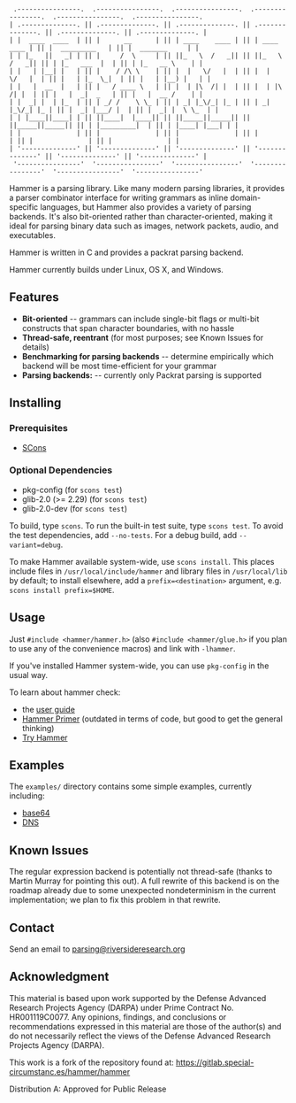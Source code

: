 ```
 .----------------.  .----------------.  .----------------.  .----------------.  .----------------.  .----------------. 
| .--------------. || .--------------. || .--------------. || .--------------. || .--------------. || .--------------. |
| |  ____  ____  | || |      __      | || | ____    ____ | || | ____    ____ | || |  _________   | || |  _______     | |
| | |_   ||   _| | || |     /  \     | || ||_   \  /   _|| || ||_   \  /   _|| || | |_   ___  |  | || | |_   __ \    | |
| |   | |__| |   | || |    / /\ \    | || |  |   \/   |  | || |  |   \/   |  | || |   | |_  \_|  | || |   | |__) |   | |
| |   |  __  |   | || |   / ____ \   | || |  | |\  /| |  | || |  | |\  /| |  | || |   |  _|  _   | || |   |  __ /    | |
| |  _| |  | |_  | || | _/ /    \ \_ | || | _| |_\/_| |_ | || | _| |_\/_| |_ | || |  _| |___/ |  | || |  _| |  \ \_  | |
| | |____||____| | || ||____|  |____|| || ||_____||_____|| || ||_____||_____|| || | |_________|  | || | |____| |___| | |
| |              | || |              | || |              | || |              | || |              | || |              | |
| '--------------' || '--------------' || '--------------' || '--------------' || '--------------' || '--------------' |
 '----------------'  '----------------'  '----------------'  '----------------'  '----------------'  '----------------' 
```

Hammer is a parsing library. Like many modern parsing libraries, it provides a parser combinator interface for writing grammars as inline domain-specific languages, but Hammer also provides a variety of parsing backends. It's also bit-oriented rather than character-oriented, making it ideal for parsing binary data such as images, network packets, audio, and executables.

Hammer is written in C and provides a packrat parsing backend.

Hammer currently builds under Linux, OS X, and Windows.

## Features

- **Bit-oriented** -- grammars can include single-bit flags or multi-bit constructs that span character boundaries, with no hassle
- **Thread-safe, reentrant** (for most purposes; see Known Issues for details)
- **Benchmarking for parsing backends** -- determine empirically which backend will be most time-efficient for your grammar
- **Parsing backends:** -- currently only Packrat parsing is supported

## Installing

### Prerequisites

- [SCons](http://scons.org/)

### Optional Dependencies

- pkg-config (for `scons test`)
- glib-2.0 (>= 2.29) (for `scons test`)
- glib-2.0-dev (for `scons test`)

To build, type `scons`.
To run the built-in test suite, type `scons test`.
To avoid the test dependencies, add `--no-tests`.
For a debug build, add `--variant=debug`.

To make Hammer available system-wide, use `scons install`. This places include files in `/usr/local/include/hammer` and library files in `/usr/local/lib` by default; to install elsewhere, add a `prefix=<destination>` argument, e.g. `scons install prefix=$HOME`.

## Usage

Just `#include <hammer/hammer.h>` (also `#include <hammer/glue.h>` if you plan to use any of the convenience macros) and link with `-lhammer`.

If you've installed Hammer system-wide, you can use `pkg-config` in the usual way.

To learn about hammer check:

- the [user guide](https://github.com/UpstandingHackers/hammer/wiki/User-guide)
- [Hammer Primer](https://github.com/sergeybratus/HammerPrimer) (outdated in terms of code, but good to get the general thinking)
- [Try Hammer](https://github.com/sboesen/TryHammer)

## Examples

The `examples/` directory contains some simple examples, currently including:

- [base64](https://en.wikipedia.org/wiki/Base64)
- [DNS](https://en.wikipedia.org/wiki/Domain_Name_System)

## Known Issues

The regular expression backend is potentially not thread-safe (thanks to Martin Murray for pointing this out). A full rewrite of this backend is on the roadmap already due to some unexpected nondeterminism in the current implementation; we plan to fix this problem in that rewrite.

## Contact

Send an email to parsing@riversideresearch.org

## Acknowledgment

This material is based upon work supported by the Defense Advanced Research Projects Agency (DARPA) under Prime Contract No. HR001119C0077. Any opinions, findings, and conclusions or recommendations expressed in this material are those of the author(s) and do not necessarily reflect the views of the Defense Advanced Research Projects Agency (DARPA).

This work is a fork of the repository found at: https://gitlab.special-circumstanc.es/hammer/hammer

Distribution A: Approved for Public Release